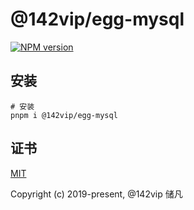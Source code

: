 # @142vip/egg-mysql

[![NPM version](https://img.shields.io/npm/v/@142vip/egg-mysql?labelColor=0b3d52&color=1da469&label=version)](https://www.npmjs.com/package/@142vip/egg-mysql)

## 安装

```shell
# 安装
pnpm i @142vip/egg-mysql
```

## 证书

[MIT](https://opensource.org/license/MIT)

Copyright (c) 2019-present, @142vip 储凡
